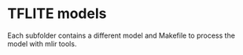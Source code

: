 # TFLITE models

Each subfolder contains a different model and Makefile to process the model with
mlir tools.